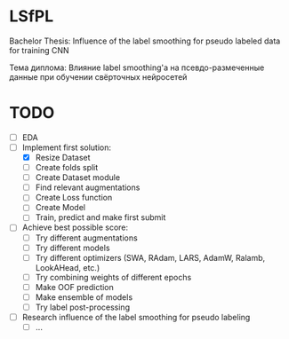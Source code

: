 # LSfPL
Bachelor Thesis: Influence of the label smoothing for pseudo labeled data for training CNN  

Тема диплома: Влияние label smoothing'а на псевдо-размеченные данные при обучении свёрточных нейросетей

# TODO

- [ ] EDA
- [ ] Implement first solution:
  - [x] Resize Dataset
  - [ ] Create folds split
  - [ ] Create Dataset module 
  - [ ] Find relevant augmentations
  - [ ] Create Loss function 
  - [ ] Create Model
  - [ ] Train, predict and make first submit
- [ ] Achieve best possible score:
  - [ ] Try different augmentations
  - [ ] Try different models 
  - [ ] Try different optimizers (SWA, RAdam, LARS, AdamW, Ralamb, LookAHead, etc.)
  - [ ] Try combining weights of different epochs 
  - [ ] Make OOF prediction 
  - [ ] Make ensemble of models
  - [ ] Try label post-processing 
- [ ] Research influence of the label smoothing for pseudo labeling
  - [ ] ...